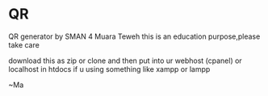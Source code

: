 # QR
QR generator by SMAN 4 Muara Teweh
this is an education purpose,please take care 

download this as zip or clone
and then put into ur webhost (cpanel)
or localhost in htdocs if u using something like xampp or lampp


~Ma
